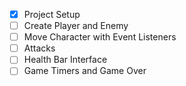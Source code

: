 - [X] Project Setup
- [ ] Create Player and Enemy
- [ ] Move Character with Event Listeners
- [ ] Attacks
- [ ] Health Bar Interface
- [ ] Game Timers and Game Over